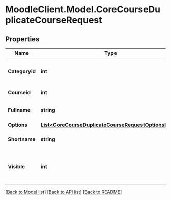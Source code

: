 # MoodleClient.Model.CoreCourseDuplicateCourseRequest

## Properties

Name | Type | Description | Notes
------------ | ------------- | ------------- | -------------
**Categoryid** | **int** | duplicated course category parent | [default to null]
**Courseid** | **int** | course to duplicate id | [default to null]
**Fullname** | **string** | duplicated course full name | [default to "null"]
**Options** | [**List&lt;CoreCourseDuplicateCourseRequestOptionsInner&gt;**](CoreCourseDuplicateCourseRequestOptionsInner.md) |  | [optional] 
**Shortname** | **string** | duplicated course short name | [default to "null"]
**Visible** | **int** | duplicated course visible, default to yes | [optional] [default to 1]

[[Back to Model list]](../README.md#documentation-for-models) [[Back to API list]](../README.md#documentation-for-api-endpoints) [[Back to README]](../README.md)

